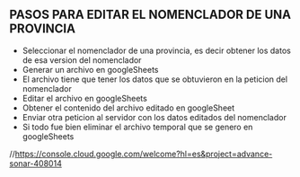 ## PASOS PARA EDITAR EL NOMENCLADOR DE UNA PROVINCIA

* Seleccionar el nomenclador de una provincia, es decir obtener los datos de esa version del nomenclador
* Generar un archivo en googleSheets 
* El archivo tiene que tener los datos que se obtuvieron en la peticion del nomenclador 
* Editar el archivo en googleSheets
* Obtener el contenido del archivo editado en googleSheet
* Enviar otra peticion al servidor con los datos editados del nomenclador
* Si todo fue bien eliminar el archivo temporal que se genero en googleSheets



//https://console.cloud.google.com/welcome?hl=es&project=advance-sonar-408014